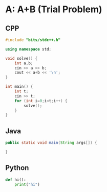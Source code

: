 # A: A+B (Trial Problem)

## CPP
```cpp
#include "bits/stdc++.h"

using namespace std;

void solve() {
    int a,b;
    cin >> a >> b;
    cout << a+b << '\n';
}

int main() {
    int t;
    cin >> t;
    for (int i=0;i<t;i++) {
        solve();
    }
}
```

## Java
```java 
public static void main(String args[]) {

}
```

## Python

```py
def hi():
    print("hi")
```